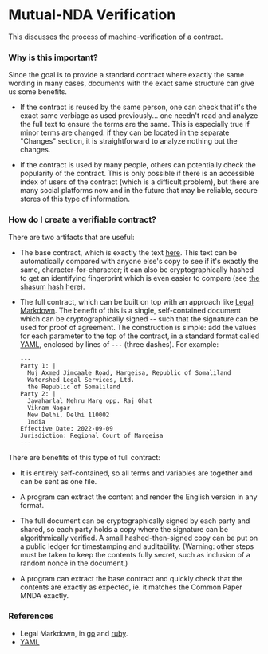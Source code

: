 # Mutual-NDA Verification

This discusses the process of machine-verification of a contract.

### Why is this important?

Since the goal is to provide a standard contract where exactly the same wording in many cases, documents with the exact same structure can give us some benefits.

* If the contract is reused by the same person, one can check that it's the exact same verbiage as used previously... one needn't read and analyze the full text to ensure the terms are the same. This is especially true if minor terms are changed: if they can be located in the separate "Changes" section, it is straightforward to analyze nothing but the changes.

* If the contract is used by many people, others can potentially check the popularity of the contract. This is only possible if there is an accessible index of users of the contract (which is a difficult problem), but there are many social platforms now and in the future that may be reliable, secure stores of this type of information.

### How do I create a verifiable contract?

There are two artifacts that are useful:

* The base contract, which is exactly the text [here](https://raw.githubusercontent.com/CommonPaper/Mutual-NDA/main/Mutual-NDA-preimage-lmd.md). This text can be automatically compared with anyone else's copy to see if it's exactly the same, character-for-character; it can also be cryptographically hashed to get an identifying fingerprint which is even easier to compare (see [the shasum hash here](Mutual-NDA-preimage-lmd.shasum)).

* The full contract, which can be built on top with an approach like [Legal Markdown](https://github.com/compleatang/legalmarkdown). The benefit of this is a single, self-contained document which can be cryptographically signed -- such that the signature can be used for proof of agreement. The construction is simple: add the values for each parameter to the top of the contract, in a standard format called [YAML](https://yaml.org/spec/1.2.2/), enclosed by lines of `---` (three dashes). For example:

    ```
    ---
    Party 1: |
      Muj Axmed Jimcaale Road, Hargeisa, Republic of Somaliland
      Watershed Legal Services, Ltd.
      the Republic of Somaliland
    Party 2: |
      Jawaharlal Nehru Marg opp. Raj Ghat
      Vikram Nagar
      New Delhi, Delhi 110002
      India
    Effective Date: 2022-09-09
    Jurisdiction: Regional Court of Margeisa
    ---
    ```

There are benefits of this type of full contract:

* It is entirely self-contained, so all terms and variables are together and can be sent as one file.

* A program can extract the content and render the English version in any format.

* The full document can be cryptographically signed by each party and shared, so each party holds a copy where the signature can be algorithmically verified. A small hashed-then-signed copy can be put on a public ledger for timestamping and auditability. (Warning: other steps must be taken to keep the contents fully secret, such as inclusion of a random nonce in the document.)

* A program can extract the base contract and quickly check that the contents are exactly as expected, ie. it matches the Common Paper MNDA exactly.

### References

* Legal Markdown, in [go](https://github.com/compleatang/legalmarkdown) and [ruby](https://github.com/compleatang/legal-markdown).
* [YAML](https://yaml.org/spec/1.2.2/)
